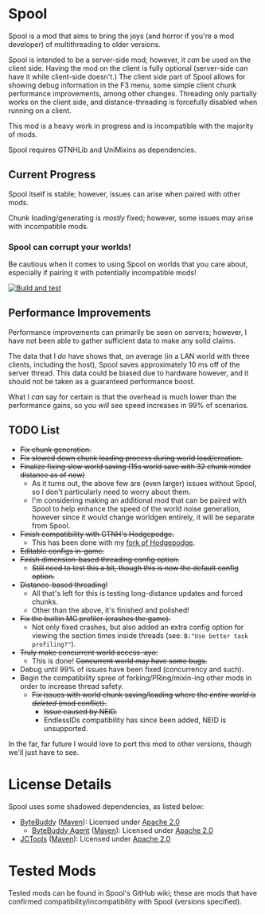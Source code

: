 # Spool

Spool is a mod that aims to bring the joys (and horror if you're a mod developer) of multithreading to older versions.

Spool is intended to be a server-side mod; however, it *can* be used on the client side. Having the mod on the client is fully optional (server-side can have it while client-side doesn't.)
The client side part of Spool allows for showing debug information in the F3 menu, some simple client chunk performance improvements, among other changes.
Threading only partially works on the client side, and distance-threading is forcefully disabled when running on a client.

This mod is a heavy work in progress and is incompatible with the majority of mods.

Spool requires GTNHLib and UniMixins as dependencies.

## Current Progress
Spool itself is stable; however, issues can arise when paired with other mods.

Chunk loading/generating is *mostly* fixed; however, some issues may arise with incompatible mods.
### Spool can corrupt your worlds!
Be cautious when it comes to using Spool on worlds that you care about, especially if pairing it with potentially incompatible mods!

[![Build and test](https://github.com/BallOfEnergy1/Spool/actions/workflows/build-and-test.yml/badge.svg?branch=master)](https://github.com/BallOfEnergy1/Spool/actions/workflows/build-and-test.yml)

## Performance Improvements
Performance improvements can primarily be seen on servers; however, I have not been able to gather sufficient data to make any solid claims.

The data that I *do* have shows that, on average (in a LAN world with three clients, including the host), Spool saves approximately 10 ms off of the server thread. This data could be biased due to hardware however, and it should
not be taken as a guaranteed performance boost.

What I *can* say for certain is that the overhead is much lower than the performance gains, so you *will* see speed increases in 99% of scenarios.

## TODO List
- ~~Fix chunk generation.~~
- ~~Fix slowed down chunk loading process during world load/creation.~~
- ~~Finalize fixing slow world saving (15s world save with 32 chunk render distance as of now)~~
  - As it turns out, the above few are (even larger) issues without Spool, so I don't particularly need to worry about them.
  - I'm considering making an additional mod that can be paired with Spool to help enhance the speed of the world noise generation, however since it would change worldgen entirely, it will be separate from Spool.
- ~~Finish compatibility with GTNH's Hodgepodge.~~
  - This has been done with my [fork of Hodgepodge](https://github.com/BallOfEnergy1/Hodgepodge).
- ~~Editable configs in-game.~~
- ~~Finish dimension-based threading config option.~~
  - ~~Still need to test this a bit, though this is now the default config option.~~
- ~~Distance-based threading!~~
  - All that's left for this is testing long-distance updates and forced chunks.
  - Other than the above, it's finished and polished!
- ~~Fix the builtin MC profiler (crashes the game).~~
  - Not only fixed crashes, but also added an extra config option for viewing the section times inside threads (see: `B:"Use better task profiling?"`).
- ~~Truly make concurrent world access :ayo:~~
  - This is done! ~~Concurrent world may have some bugs.~~
- Debug until 99% of issues have been fixed (concurrency and such).
- Begin the compatibility spree of forking/PRing/mixin-ing other mods in order to increase thread safety.
  - ~~Fix issues with world chunk saving/loading where the *entire world is deleted* (mod conflict).~~
    - ~~Issue caused by NEID.~~
    - EndlessIDs compatibility has since been added, NEID is unsupported.

In the far, far future I would love to port this mod to other versions, though we'll just have to see.

# License Details
Spool uses some shadowed dependencies, as listed below:
 - [ByteBuddy](https://github.com/raphw/byte-buddy) ([Maven](https://mvnrepository.com/artifact/net.bytebuddy/byte-buddy)): Licensed under [Apache 2.0](https://www.apache.org/licenses/LICENSE-2.0.txt)
   - [ByteBuddy Agent](https://github.com/raphw/byte-buddy) ([Maven](https://mvnrepository.com/artifact/net.bytebuddy/byte-buddy-agent)): Licensed under [Apache 2.0](https://www.apache.org/licenses/LICENSE-2.0.txt)
 - [JCTools](https://github.com/JCTools/JCTools) ([Maven](https://mvnrepository.com/artifact/org.jctools/jctools-core)): Licensed under [Apache 2.0](https://www.apache.org/licenses/LICENSE-2.0.txt)

# Tested Mods
Tested mods can be found in Spool's GitHub wiki; these are mods that have confirmed compatibility/incompatibility with Spool (versions specified).
